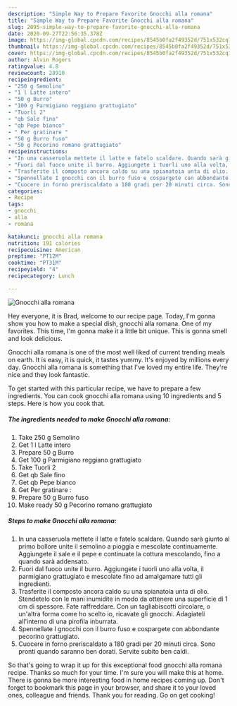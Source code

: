```yaml
---
description: "Simple Way to Prepare Favorite Gnocchi alla romana"
title: "Simple Way to Prepare Favorite Gnocchi alla romana"
slug: 2095-simple-way-to-prepare-favorite-gnocchi-alla-romana
date: 2020-09-27T22:56:35.378Z
image: https://img-global.cpcdn.com/recipes/8545b0fa2f49352d/751x532cq70/gnocchi-alla-romana-recipe-main-photo.jpg
thumbnail: https://img-global.cpcdn.com/recipes/8545b0fa2f49352d/751x532cq70/gnocchi-alla-romana-recipe-main-photo.jpg
cover: https://img-global.cpcdn.com/recipes/8545b0fa2f49352d/751x532cq70/gnocchi-alla-romana-recipe-main-photo.jpg
author: Alvin Rogers
ratingvalue: 4.8
reviewcount: 28910
recipeingredient:
- "250 g Semolino"
- "1 l Latte intero"
- "50 g Burro"
- "100 g Parmigiano reggiano grattugiato"
- "Tuorli 2"
- "qb Sale fino"
- "qb Pepe bianco"
- " Per gratinare "
- "50 g Burro fuso"
- "50 g Pecorino romano grattugiato"
recipeinstructions:
- "In una casseruola mettete il latte e fatelo scaldare. Quando sarà giunto al primo bollore unite il semolino a pioggia e mescolate continuamente. Aggiungete il sale e il pepe e continuate la cottura mescolando, fino a quando sarà addensato."
- "Fuori dal fuoco unite il burro. Aggiungete i tuorli uno alla volta, il parmigiano grattugiato e mescolate fino ad amalgamare tutti gli ingredienti."
- "Trasferite il composto ancora caldo su una spianatoia unta di olio. Stendetelo con le mani inumidite in modo da ottenere una superficie di 1 cm di spessore. Fate raffreddare. Con un tagliabiscotti circolare, o un&#39;altra forma come ho scelto io, ricavate gli gnocchi. Adagiateli all&#39;interno di una pirofila inburrata."
- "Spennellate I gnocchi con il burro fuso e cospargete con abbondante pecorino grattugiato."
- "Cuocere in forno preriscaldato a 180 gradi per 20 minuti circa. Sono pronti quando saranno ben dorati. Servite subito ben caldi."
categories:
- Recipe
tags:
- gnocchi
- alla
- romana

katakunci: gnocchi alla romana 
nutrition: 191 calories
recipecuisine: American
preptime: "PT12M"
cooktime: "PT31M"
recipeyield: "4"
recipecategory: Lunch

---
```



![Gnocchi alla romana](https://img-global.cpcdn.com/recipes/8545b0fa2f49352d/751x532cq70/gnocchi-alla-romana-recipe-main-photo.jpg)

Hey everyone, it is Brad, welcome to our recipe page. Today, I'm gonna show you how to make a special dish, gnocchi alla romana. One of my favorites. This time, I'm gonna make it a little bit unique. This is gonna smell and look delicious.



Gnocchi alla romana is one of the most well liked of current trending meals on earth. It is easy, it is quick, it tastes yummy. It's enjoyed by millions every day. Gnocchi alla romana is something that I've loved my entire life. They're nice and they look fantastic.


To get started with this particular recipe, we have to prepare a few ingredients. You can cook gnocchi alla romana using 10 ingredients and 5 steps. Here is how you cook that.

<!--inarticleads1-->

##### The ingredients needed to make Gnocchi alla romana:

1. Take 250 g Semolino
1. Get 1 l Latte intero
1. Prepare 50 g Burro
1. Get 100 g Parmigiano reggiano grattugiato
1. Take Tuorli 2
1. Get qb Sale fino
1. Get qb Pepe bianco
1. Get  Per gratinare :
1. Prepare 50 g Burro fuso
1. Make ready 50 g Pecorino romano grattugiato




<!--inarticleads2-->

##### Steps to make Gnocchi alla romana:

1. In una casseruola mettete il latte e fatelo scaldare. Quando sarà giunto al primo bollore unite il semolino a pioggia e mescolate continuamente. Aggiungete il sale e il pepe e continuate la cottura mescolando, fino a quando sarà addensato.
1. Fuori dal fuoco unite il burro. Aggiungete i tuorli uno alla volta, il parmigiano grattugiato e mescolate fino ad amalgamare tutti gli ingredienti.
1. Trasferite il composto ancora caldo su una spianatoia unta di olio. Stendetelo con le mani inumidite in modo da ottenere una superficie di 1 cm di spessore. Fate raffreddare. Con un tagliabiscotti circolare, o un&#39;altra forma come ho scelto io, ricavate gli gnocchi. Adagiateli all&#39;interno di una pirofila inburrata.
1. Spennellate I gnocchi con il burro fuso e cospargete con abbondante pecorino grattugiato.
1. Cuocere in forno preriscaldato a 180 gradi per 20 minuti circa. Sono pronti quando saranno ben dorati. Servite subito ben caldi.




So that's going to wrap it up for this exceptional food gnocchi alla romana recipe. Thanks so much for your time. I'm sure you will make this at home. There is gonna be more interesting food in home recipes coming up. Don't forget to bookmark this page in your browser, and share it to your loved ones, colleague and friends. Thank you for reading. Go on get cooking!
